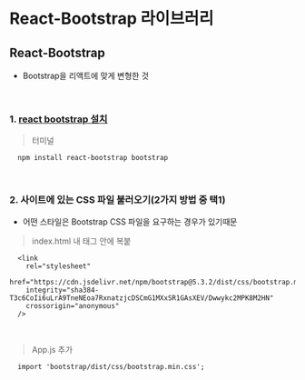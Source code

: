 # React-Bootstrap 라이브러리
React-Bootstrap
---
- Bootstrap을 리액트에 맞게 변형한 것

<br>

### 1. [react bootstrap 설치](https://react-bootstrap.netlify.app/docs/getting-started/introduction)
> 터미널
```
  npm install react-bootstrap bootstrap
```

<br>

### 2. 사이트에 있는 CSS 파일 불러오기(2가지 방법 중 택1)
- 어떤 스타일은 Bootstrap CSS 파일을 요구하는 경우가 있기때문
> index.html 내 <head> 태그 안에 복붙
```
  <link
    rel="stylesheet"
    href="https://cdn.jsdelivr.net/npm/bootstrap@5.3.2/dist/css/bootstrap.min.css"
    integrity="sha384-T3c6CoIi6uLrA9TneNEoa7RxnatzjcDSCmG1MXxSR1GAsXEV/Dwwykc2MPK8M2HN"
    crossorigin="anonymous"
  />
```

<br>

> App.js 추가
```
  import 'bootstrap/dist/css/bootstrap.min.css';
```

<br>

